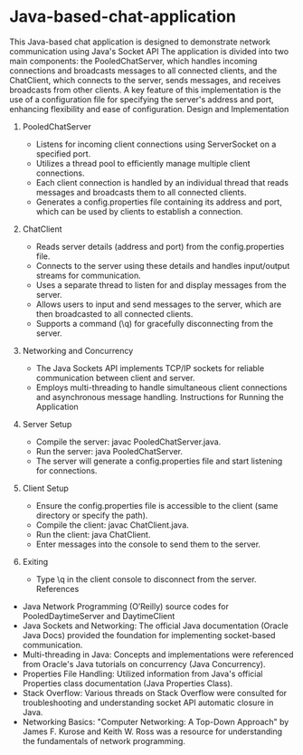 # Java-based-chat-application
This Java-based chat application is designed to demonstrate network communication using Java's Socket API
The application is divided into two main components: the PooledChatServer, which handles incoming connections and broadcasts messages to all connected clients, and the ChatClient, which connects to the server, sends messages, and receives broadcasts from other clients. A key feature of this implementation is the use of a configuration file for specifying the server's address and port, enhancing flexibility and ease of configuration.
Design and Implementation
1. PooledChatServer
   - Listens for incoming client connections using ServerSocket on a specified port.
   - Utilizes a thread pool to efficiently manage multiple client connections.
   - Each client connection is handled by an individual thread that reads messages and broadcasts them to all connected clients.
   - Generates a config.properties file containing its address and port, which can be used by clients to establish a connection.

2. ChatClient
   - Reads server details (address and port) from the config.properties file.
   - Connects to the server using these details and handles input/output streams for communication.
   - Uses a separate thread to listen for and display messages from the server.
   - Allows users to input and send messages to the server, which are then broadcasted to all connected clients.
   - Supports a command (\q) for gracefully disconnecting from the server.

3. Networking and Concurrency
   - The Java Sockets API implements TCP/IP sockets for reliable communication between client and server.
   - Employs multi-threading to handle simultaneous client connections and asynchronous message handling.
Instructions for Running the Application
1. Server Setup
   - Compile the server: javac PooledChatServer.java.
   - Run the server: java PooledChatServer.
   - The server will generate a config.properties file and start listening for connections.

2. Client Setup
   - Ensure the config.properties file is accessible to the client (same directory or specify the path).
   - Compile the client: javac ChatClient.java.
   - Run the client: java ChatClient.
   - Enter messages into the console to send them to the server.

3. Exiting
   - Type \q in the client console to disconnect from the server.
References
- Java Network Programming (O’Reilly) source codes for PooledDaytimeServer and DaytimeClient
- Java Sockets and Networking: The official Java documentation (Oracle Java Docs) provided the foundation for implementing socket-based communication.
- Multi-threading in Java: Concepts and implementations were referenced from Oracle's Java tutorials on concurrency (Java Concurrency).
- Properties File Handling: Utilized information from Java's official Properties class documentation (Java Properties Class).
- Stack Overflow: Various threads on Stack Overflow were consulted for troubleshooting and understanding socket API automatic closure in Java.
- Networking Basics: "Computer Networking: A Top-Down Approach" by James F. Kurose and Keith W. Ross was a resource for understanding the fundamentals of network programming.
